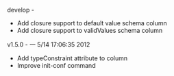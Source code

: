 
develop - 
- Add closure support to default value schema column
- Add closure support to validValues schema column

v1.5.0 - 一  5/14 17:06:35 2012

- Add typeConstraint attribute to column
- Improve init-conf command
